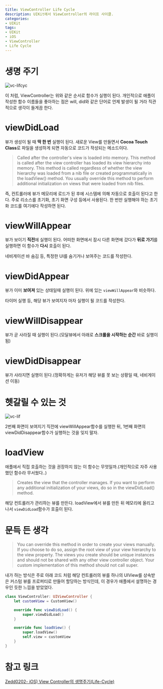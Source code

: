 ```yaml
---
title: ViewController Life Cycle
description: UIKit에서 ViewController의 라이프 사이클.
categories:
- UIKit
tags:
- UIKit
- iOS
- ViewController
- Life Cycle
---
```


# 생명 주기
![vc-lifcyc](https://img1.daumcdn.net/thumb/R1280x0/?scode=mtistory2&fname=http%3A%2F%2Fcfile26.uf.tistory.com%2Fimage%2F2613D13C58C64DE32C838B)

이 처럼, ViewController는 위와 같은 순서로 함수가 실행이 된다. 개인적으로 애플이 작성한 함수 이름들을 좋아하는 점은 will, did와 같은 단어로 언제 발생이 될 거라 직관적으로 생각이 들게끔 한다.

# viewDidLoad
뷰가 생성이 될 때 **딱 한 번** 실행이 된다. 새로운 View를 만들면서 **Cocoa Touch Class**로 파일을 생성하게 되면 자동으로 코드가 작성되는 메소드이다.

> Called after the controller's view is loaded into memory. This method is called after the view controller has loaded its view hierarchy into memory. This method is called regardless of whether the view hierarchy was loaded from a nib file or created programmatically in the loadView() method. You usually override this method to perform additional initialization on views that were loaded from nib files.

즉, 컨트롤러에 뷰가 메모리에 로드가 된 후에 시스템에 의해 자동으로 호출이 된다고 한다. 주로 리소스를 초기화, 초기 화면 구성 등에서 사용된다. 한 번만 실행해야 하는 초기화 코드를 여기에다 작성하면 된다.

# viewWillAppear
뷰가 보이기 **직전**에 실행이 된다. 어떠한 화면에서 잠시 다른 화면에 갔다가 **뒤로 가기**를 실행하면 이 함수가 **다시** 호출이 된다.

네비게이션 바 숨김 등, 특정한 UI를 숨기거나 보여주는 코드를 작성한다.

# viewDidAppear
뷰가 이미 **보여져** 있는 상태일때 실행이 된다. 위에 있는 `viewWillAppear`와 비슷하다.

타이머 실행 등, 해당 뷰가 보여지자 마자 실행이 될 코드를 작성한다.

# viewWillDisappear
뷰가 곧 사라질 때 실행이 된다.(모달뷰에서 아래로 **스크롤을 시작하는 순간** 바로 실행이 됨)

# viewDidDisappear
뷰가 사라지면 실행이 된다.(정확하게는 유저가 해당 뷰를 못 보는 상황일 때, 네비게이션 이동)

# 헷갈릴 수 있는 것
![vc-lif](https://img1.daumcdn.net/thumb/R1280x0/?scode=mtistory2&fname=http%3A%2F%2Fcfile28.uf.tistory.com%2Fimage%2F2115413A58C6726513849E)

2번째 화면이 보여지기 직전에 viewWillAppear함수를 실행한 뒤, 1번째 화면의 viewDidDisappear함수가 실행하는 것을 잊지 말자.

# loadView
애플에서 직접 호출하는 것을 권장하지 않는 이 함수는 무엇일까.(개인적으로 자주 사용했던 함수라 무서웠다..)

> Creates the view that the controller manages. If you want to perform any additional initialization of your views, do so in the viewDidLoad() method.

해당 컨트롤러가 관리하는 뷰를 만든다. loadView에서 뷰를 만든 뒤 메모리에 올리고 나서 `viewDidLoad`함수가 호출이 된다.

# 문득 든 생각
> You can override this method in order to create your views manually. If you choose to do so, assign the root view of your view hierarchy to the view property. The views you create should be unique instances and should not be shared with any other view controller object. Your custom implementation of this method should not call super.

내가 하는 방식은 주로 아래 코드 처럼 해당 컨트롤러의 뷰를 하나의 UIView를 상속받은 커스텀 뷰를 프로퍼티로 만들어 할당하는 방식인데, 이 경우가 애플에서 설명하는 경우인 듯한 느낌을 받았었다.

```swift
class ViewController: UIViewController {
    let customView = CustomView()

    override func viewDidLoad() {
        super.viewDidLoad()
    }

    override func loadView() {
        super.loadView()
        self.view = customView
    }
}
```

# 참고 링크
[Zedd0202- iOS) View Controller의 생명주기(Life-Cycle)](https://zeddios.tistory.com/43)